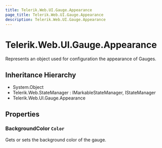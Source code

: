 ```yaml
---
title: Telerik.Web.UI.Gauge.Appearance
page_title: Telerik.Web.UI.Gauge.Appearance
description: Telerik.Web.UI.Gauge.Appearance
---
```


# Telerik.Web.UI.Gauge.Appearance

Represents an object used for configuration the appearance of Gauges.

## Inheritance Hierarchy

* System.Object
* Telerik.Web.StateManager : IMarkableStateManager, IStateManager
* Telerik.Web.UI.Gauge.Appearance

## Properties

###  BackgroundColor `Color`

Gets or sets the background color of the gauge.


